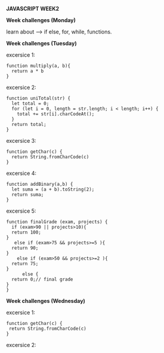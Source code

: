 **JAVASCRIPT WEEK2**

**Week challenges (Monday)**


learn about --> if else, for, while, functions.


**Week challenges (Tuesday)**

excersice 1:
```
function multiply(a, b){
  return a * b
}
```
excersice 2:
```
function uniTotal(str) {
  let total = 0; 
  for (let i = 0, length = str.length; i < length; i++) {
    total += str[i].charCodeAt();
  }
  return total;
}
```
excersice 3:
```
function getChar(c) {
  return String.fromCharCode(c)  
}
```
excersice 4:
```
function addBinary(a,b) {
  let suma = (a + b).toString(2);  
  return suma;
}
```
excersice 5:
```
function finalGrade (exam, projects) {
  if (exam>90 || projects>10){
  return 100;
}
   else if (exam>75 && projects>=5 ){
  return 90;
}
    else if (exam>50 && projects>=2 ){
  return 75;
}
      else {
  return 0;// final grade
}
}
```
**Week challenges (Wednesday)**
 
 excersice 1:
 ```
 function getChar(c) {
  return String.fromCharCode(c)
}
```

excersice 2:
```

```
